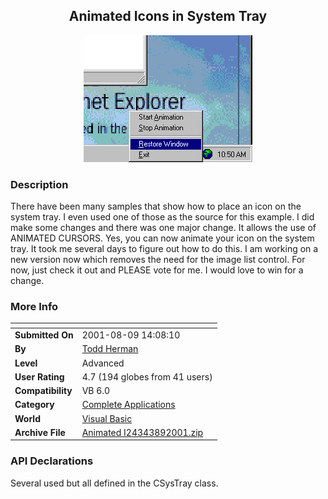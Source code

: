 ﻿<div align="center">

## Animated Icons in System Tray

<img src="PIC2001891056208607.gif">
</div>

### Description

There have been many samples that show how to place an icon on the system tray. I even used one of those as the source for this example. I did make some changes and there was one major change. It allows the use of ANIMATED CURSORS. Yes, you can now animate your icon on the system tray. It took me several days to figure out how to do this. I am working on a new version now which removes the need for the image list control. For now, just check it out and PLEASE vote for me. I would love to win for a change.
 
### More Info
 


<span>             |<span>
---                |---
**Submitted On**   |2001-08-09 14:08:10
**By**             |[Todd Herman](https://github.com/Planet-Source-Code/PSCIndex/blob/master/ByAuthor/todd-herman.md)
**Level**          |Advanced
**User Rating**    |4.7 (194 globes from 41 users)
**Compatibility**  |VB 6\.0
**Category**       |[Complete Applications](https://github.com/Planet-Source-Code/PSCIndex/blob/master/ByCategory/complete-applications__1-27.md)
**World**          |[Visual Basic](https://github.com/Planet-Source-Code/PSCIndex/blob/master/ByWorld/visual-basic.md)
**Archive File**   |[Animated I24343892001\.zip](https://github.com/Planet-Source-Code/todd-herman-animated-icons-in-system-tray__1-26016/archive/master.zip)

### API Declarations

Several used but all defined in the CSysTray class.





